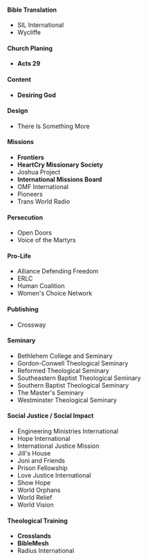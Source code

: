 #### Bible Translation
* SIL International
* Wycliffe

#### Church Planing
* __Acts 29__

#### Content
* __Desiring God__

#### Design
* There Is Something More

#### Missions
* __Frontiers__
* __HeartCry Missionary Society__
* Joshua Project
* __International Missions Board__
* OMF International
* Pioneers
* Trans World Radio

#### Persecution
* Open Doors
* Voice of the Martyrs

#### Pro-Life
* Alliance Defending Freedom
* ERLC
* Human Coalition
* Women's Choice Network

#### Publishing
* Crossway

#### Seminary
* Bethlehem College and Seminary
* Gordon-Conwell Theological Seminary
* Reformed Theological Seminary
* Southeastern Baptist Theological Seminary
* Southern Baptist Theological Seminary
* The Master's Seminary
* Westminster Theological Seminary

#### Social Justice / Social Impact
* Engineering Ministries International
* Hope International
* International Justice Mission
* Jill's House
* Joni and Friends
* Prison Fellowship
* Love Justice International
* Show Hope
* World Orphans
* World Relief
* World Vision

#### Theological Training
* __Crosslands__
* __BibleMesh__
* Radius International
